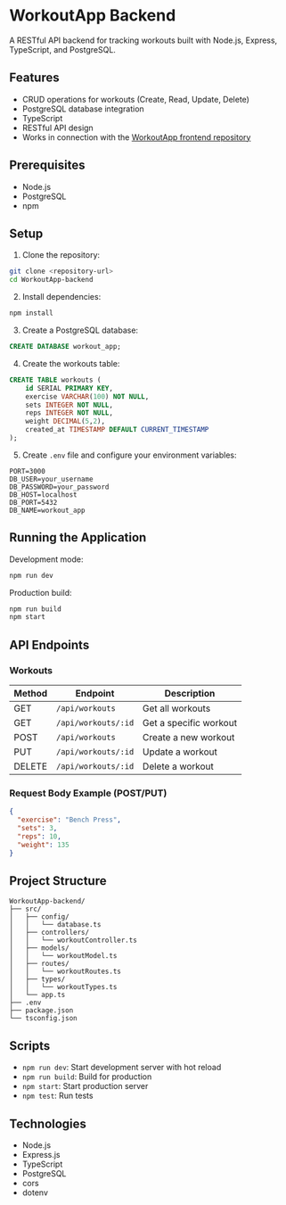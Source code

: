 # WorkoutApp Backend

A RESTful API backend for tracking workouts built with Node.js, Express, TypeScript, and PostgreSQL.

## Features

- CRUD operations for workouts (Create, Read, Update, Delete)
- PostgreSQL database integration
- TypeScript
- RESTful API design
- Works in connection with the [WorkoutApp frontend repository](https://github.com/laurenthat/WorkoutApp-frontend)

## Prerequisites

- Node.js
- PostgreSQL
- npm

## Setup

1. Clone the repository:

```bash
git clone <repository-url>
cd WorkoutApp-backend
```

2. Install dependencies:

```bash
npm install
```

3. Create a PostgreSQL database:

```sql
CREATE DATABASE workout_app;
```

4. Create the workouts table:

```sql
CREATE TABLE workouts (
    id SERIAL PRIMARY KEY,
    exercise VARCHAR(100) NOT NULL,
    sets INTEGER NOT NULL,
    reps INTEGER NOT NULL,
    weight DECIMAL(5,2),
    created_at TIMESTAMP DEFAULT CURRENT_TIMESTAMP
);
```

5. Create `.env` file and configure your environment variables:

```env
PORT=3000
DB_USER=your_username
DB_PASSWORD=your_password
DB_HOST=localhost
DB_PORT=5432
DB_NAME=workout_app
```

## Running the Application

Development mode:

```bash
npm run dev
```

Production build:

```bash
npm run build
npm start
```

## API Endpoints

### Workouts

| Method | Endpoint            | Description            |
| ------ | ------------------- | ---------------------- |
| GET    | `/api/workouts`     | Get all workouts       |
| GET    | `/api/workouts/:id` | Get a specific workout |
| POST   | `/api/workouts`     | Create a new workout   |
| PUT    | `/api/workouts/:id` | Update a workout       |
| DELETE | `/api/workouts/:id` | Delete a workout       |

### Request Body Example (POST/PUT)

```json
{
  "exercise": "Bench Press",
  "sets": 3,
  "reps": 10,
  "weight": 135
}
```

## Project Structure

```
WorkoutApp-backend/
├── src/
│   ├── config/
│   │   └── database.ts
│   ├── controllers/
│   │   └── workoutController.ts
│   ├── models/
│   │   └── workoutModel.ts
│   ├── routes/
│   │   └── workoutRoutes.ts
│   ├── types/
│   │   └── workoutTypes.ts
│   └── app.ts
├── .env
├── package.json
└── tsconfig.json
```

## Scripts

- `npm run dev`: Start development server with hot reload
- `npm run build`: Build for production
- `npm start`: Start production server
- `npm test`: Run tests

## Technologies

- Node.js
- Express.js
- TypeScript
- PostgreSQL
- cors
- dotenv
